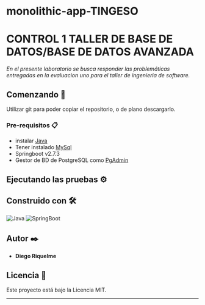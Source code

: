 # monolithic-app-TINGESO
# CONTROL 1 TALLER DE BASE DE DATOS/BASE DE DATOS AVANZADA

_En el presente laboratorio se busca responder las problemáticas entregadas en la evaluacion uno para el taller de ingenieria de software._

## Comenzando 🚀

Utilizar git para poder copiar el repositorio, o de plano descargarlo.

### Pre-requisitos 📋

* instalar [Java](https://www.java.com)
* Tener instalado [MySql](https://www.mysql.com/download/)
* Springboot v2.7.3
* Gestor de BD de PostgreSQL como [PgAdmin](https://www.pgadmin.org/downloads/)
## Ejecutando las pruebas ⚙️

## Construido con 🛠️
 ![Java](https://img.shields.io/badge/Java-3670A0?style=for-the-badge&logo=java&logoColor=ffdd54) ![SpringBoot](https://img.shields.io/badge/postgres-%23316192.svg?style=for-the-badge&logo=postgresql&logoColor=white)


## Autor ✒️

* **Diego Riquelme**


## Licencia 📄

Este proyecto está bajo la Licencia MIT.

---
